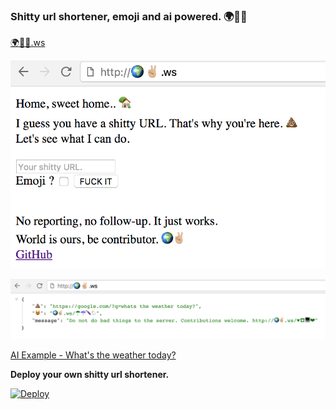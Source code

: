 ### Shitty url shortener, emoji and ai powered. 🌍✌🏼

[🌍✌🏼.ws](http://🌍✌🏼.ws)

![url-shortener](public/haha.png)

![output](public/output.png)

[AI Example - What's the weather today?](http://🌍✌🏼.ws/☂☔🌂🌦)

**Deploy your own shitty url shortener.**

[![Deploy](https://www.herokucdn.com/deploy/button.svg)](https://heroku.com/deploy?template=https://github.com/cagataycali/url-shortener)
